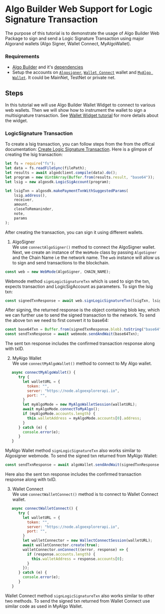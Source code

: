 # Algo Builder Web Support for Logic Signature Transaction

The purpose of this tutorial is to demonstrate the usage of Algo Builder Web Package to sign and send a Logic Signature Transaction using major Algorand wallets (Algo Signer, Wallet Connect, MyAlgoWallet).

### Requirements

- [Algo Builder](https://algobuilder.dev/) and it's [dependencies](https://algobuilder.dev/guide/README#requirements)
- Setup the accounts on [`Algosigner`](https://github.com/PureStake/algosigner), [`Wallet Connect`](https://walletconnect.com/) wallet and [`MyAlgo Wallet`](https://wallet.myalgo.com/). It could be MainNet, TestNet or private net.

## Steps

In this tutorial we will use Algo Builder Wallet Widget to connect to various web wallets. Then we will show how to instrument the wallet to sign a multisignature transaction. See [Wallet Widget tutorial](https://developer.algorand.org/solutions/vuejs-multi-wallet-widget/) for more details about the widget.

### LogicSignature Transaction

To create a lsig transaction, you can follow steps from the from the offical documentation: [Create Logic Signature Transaction](https://developer.algorand.org/docs/get-details/dapps/smart-contracts/frontend/smartsigs/).
Here is a glimpse of creating the lsig transaction:

```js
let fs = require("fs");
let data = fs.readFileSync(filePath);
let results = await algodclient.compile(data).do();
let program = new Uint8Array(Buffer.from(results.result, "base64"));
let lsig = new algosdk.LogicSigAccount(program);

let lsigTxn = algosdk.makePaymentTxnWithSuggestedParams(
	lsig.address(),
	receiver,
	amount,
	closeToRemaninder,
	note,
	params
);
```

After creating the transaction, you can sign it using different wallets.

1. AlgoSigner<br/>
   We use `connectAlgoSigner()` method to connect the AlgoSigner wallet. Next, we create an instance of the `WebMode` class by passing `AlgoSigner` and the Chain Name i.e the network name. The `web` instance will allow us to sign and send transactions to the blockchain.

```js
const web = new WebMode(AlgoSigner, CHAIN_NAME);
```

Webmode method `signLogicSignatureTxn` which is used to sign the txn, expects transaction and LogicSigAccount as parameters.
To sign the lsig txn:

```js
const signedTxnResponse = await web.signLogicSignatureTxn(lsigTxn, lsig);
```

After signing, the returned response is the object containing blob key, which we can further use to send the signed transaction to the network.
To send the above txn we need to first convert it to base64:

```js
const base64Txn = Buffer.from(signedTxnResponse.blob).toString("base64");
const sendTxnResponse = await webmode.sendAndWait(base64Txn);
```

The sent txn response includes the confirmed transaction response along with txID.

2. MyAlgo Wallet <br/>
   We use `connectMyAlgoWallet()` method to connect to My Algo wallet.

```js
   async connectMyAlgoWallet() {
      try {
        let walletURL = {
          token: "",
          server: "https://node.algoexplorerapi.io",
          port: "",
        }
        let myAlgoMode = new MyAlgoWalletSession(walletURL);
        await myAlgoMode.connectToMyAlgo();
        if (myAlgoMode.accounts.length) {
          this.walletAddress = myAlgoMode.accounts[0].address;
        }
      } catch (e) {
        console.error(e);
      }
   }
```

MyAlgo Wallet method `signLogicSignatureTxn` also works similar to Algosigner webmode.
To send the signed txn returned from MyAlgo Wallet:

```js
const sendTxnResponse = await algoWallet.sendAndWait(signedTxnResponse.blob);
```

Here also the sent txn response includes the confirmed transaction response along with txID.

3. Wallet Connect<br/>
   We use `connectWalletConnect()` method is to connect to Wallet Connect wallet.

```js
   async connectWalletConnect() {
      try {
        let walletURL = {
          token: "",
          server: "https://node.algoexplorerapi.io",
          port: "",
        }
        let walletConnector = new WallectConnectSession(walletURL);
        await walletConnector.create(true);
        walletConnector.onConnect((error, response) => {
          if (response.accounts.length) {
            this.walletAddress = response.accounts[0];
          }
        });
      } catch (e) {
        console.error(e);
      }
   }
```

Wallet Connect method `signLogicSignatureTxn` also works similar to other two methods.
To send the signed txn returned from Wallet Connect use similar code as used in MyAlgo Wallet.
